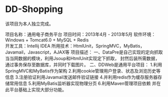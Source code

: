 DD-Shopping
===========

该项目为本人独立完成。

项目名称：通用电子商务平台
项目时间：2013年4月 - 2013年5月
软件环境：Windows + Tomcat6.0 + MySQL + Redis        
开发工具：Intellij IDEA 
所用技术：HtmlUnit，SpringMVC，MyBatis，Javamail，Javascript，AJAX等
项目描述：
  一、DataPre是自己实现的定向抓取当当网数据的模块，利用Jsoup和HtmlUnit实现定下抓取，
    封然后装所需数据，通过事务保存至数据库，并同时下载图片。
  二、DDWeb是通用平台项目：
    1.利用SpringMVC和MyBatis作为架构
    2.利用cookie管理用户登录、状态及浏览历史等信息
    3.注册验证利用Javamail发送邮件验证链接
    4.并利用redis作为缓存服务器存储常用信息
    5.利用MyBatis监听器实现物理分页
    6.利用Maven管理项目依赖
	并在此平台基础上实现大部分功能。

